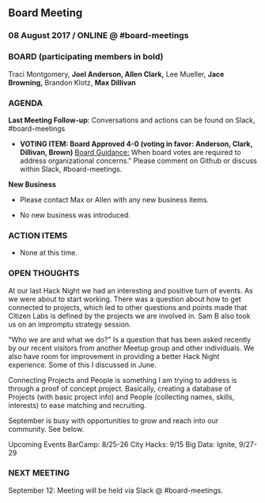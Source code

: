 ## Board Meeting
### 08 August 2017 / ONLINE @ #board-meetings

### BOARD (participating members in bold)
Traci Montgomery, **Joel Anderson, Allen Clark,** Lee Mueller, **Jace Browning,** Brandon Klotz, **Max Dillivan**

### AGENDA

**Last Meeting Follow-up**: Conversations and actions can be found on Slack, #board-meetings

- **VOTING ITEM: Board Approved 4-0 (voting in favor: Anderson, Clark, Dillivan, Brown)** [Board Guidance:](https://github.com/citizenlabsgr/community/blob/master/governance/stacks/board_decisions.md) When board votes are required to address organizational concerns." Please comment on Github or discuss within Slack, #board-meetings.

**New Business**

- Please contact Max or Allen with any new business items.

- No new business was introduced.


### ACTION ITEMS

- None at this time.

### OPEN THOUGHTS

At our last Hack Night we had an interesting and positive turn of events. As we were about to start working. There was a question about how to get connected to projects, which led to other questions and points made that Citizen Labs is defined by the projects we are involved in. Sam B also took us on an impromptu strategy session.

"Who we are and what we do?" Is a question that has been asked recently by our recent visitors from another Meetup group and other individuals. We also have room for improvement in providing a better Hack Night experience. Some of this I discussed in June.

Connecting Projects and People is something I am trying to address is through a proof of concept project. Basically, creating a database of Projects (with basic project info) and People (collecting names, skills, interests) to ease matching and recruiting. 

September is busy with opportunities to grow and reach into our community. See below.

Upcoming Events
BarCamp: 8/25-26
City Hacks: 9/15
Big Data: Ignite, 9/27-29

### NEXT MEETING

September 12: Meeting will be held via Slack @ #board-meetings.
